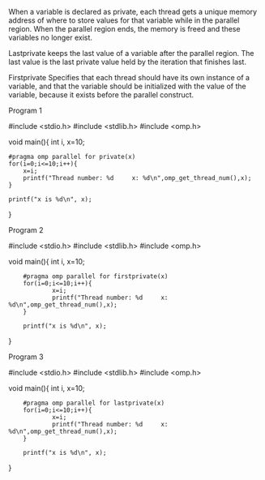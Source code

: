 When a variable is declared as private, each thread gets a unique memory address of where to store values for that variable while in the parallel region. When the parallel region ends, the memory is freed and these variables no longer exist.

Lastprivate keeps  the last value of a variable after the parallel region. The last value is the last private value held by the iteration that finishes last. 

Firstprivate Specifies that each thread should have its own instance of a variable, and that the variable should be initialized with the value of the variable, because it exists before the parallel construct. 

Program 1

#include <stdio.h>
#include <stdlib.h>
#include <omp.h>
 
 
void main(){
	int i, x=10;

	#pragma omp parallel for private(x)
	for(i=0;i<=10;i++){
		x=i;
		printf("Thread number: %d     x: %d\n",omp_get_thread_num(),x);
	}

	printf("x is %d\n", x); 
}


Program 2

#include <stdio.h>
#include <stdlib.h>
#include <omp.h>
 
 
void main(){
        int i, x=10;

        #pragma omp parallel for firstprivate(x)
        for(i=0;i<=10;i++){
                x=i;
                printf("Thread number: %d     x: %d\n",omp_get_thread_num(),x);
        }

        printf("x is %d\n", x);
}



Program 3

#include <stdio.h>
#include <stdlib.h>
#include <omp.h>
 
 
void main(){
        int i, x=10;

        #pragma omp parallel for lastprivate(x)
        for(i=0;i<=10;i++){
                x=i;
                printf("Thread number: %d     x: %d\n",omp_get_thread_num(),x);
        }

        printf("x is %d\n", x);
}
